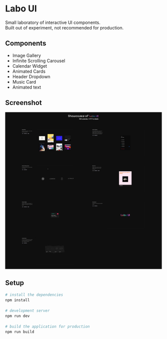 # Labo UI

Small laboratory of interactive UI components.  
Built out of experiment, not recommended for production.

## Components

- Image Gallery
- Infinite Scrolling Carousel
- Calendar Widget
- Animated Cards
- Header Dropdown
- Music Card
- Animated text

## Screenshot

![](./screenshot.jpg)

## Setup

```bash
# install the dependencies
npm install

# development server
npm run dev

# build the application for production
npm run build
```
